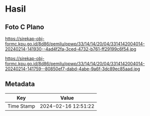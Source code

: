 # Hasil

## Foto C Plano

https://sirekap-obj-formc.kpu.go.id/8d86/pemilu/ppwp/33/14/14/20/04/3314142004014-20240214-141930--4ad4f2fa-3ced-4732-b761-ff29199c6f54.jpg

https://sirekap-obj-formc.kpu.go.id/8d86/pemilu/ppwp/33/14/14/20/04/3314142004014-20240214-141759--80850ef7-dabd-4abe-9a6f-3dc89ec85aad.jpg


## Metadata

| Key        | Value               |
| ---------- | ------------------- |
| Time Stamp | 2024-02-16 12:51:22 |



